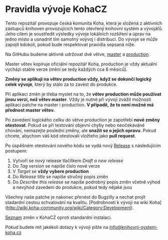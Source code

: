 Pravidla vývoje KohaCZ
=
Tento repozitář provozuje česká komunita Koha, která je složená z aktivních zástupců knihoven provozujících tento otevřený knihovní systém a vývojářů. Jeho cílem je soustředit výsledky vývoje lokálních rozšíření a úprav na jedno místo a usnadnit tím samotný voývoj i distribuci.
Do vývoje se může zapojit kdokoli, pokud bude respektovat pravidla sepsaná níže.

Na GitHubu budeme aktivně udržovat dvě větve, [master](https://github.com/open-source-knihovna/KohaCZ/tree/master) a [production](https://github.com/open-source-knihovna/KohaCZ/tree/production).

Master větev kopíruje oficiální repozitář Koha, production je vždy aktuální vychází stable verze (mění se tedy každých cca 6 měsíců).

**Změny se aplikují na větev production vždy, když se dokonči logický celek vývoje**, který by stálo za to zavést do produkce. 

Při aplikaci změn je třeba myslet na to, že **větev production může používat jinou verzi, než větev master**. Vždy je nutné při vývoji zvážit možnosti aplikaci patche na master i production. **V případě, že to není možné má přednost master větev.**

Po zavedení logického celku do větve production je zapotřebí **nové změny otestovat**. Pokud se při testování objevní chyby nebo neočekáváné chování, nemazejte poslední změny, ale **snažit se o jejich opravu**. Pokud chcete, abychom váš kód otestovali vložteho jako **pull request**.

Po úspěšném otestování nového kódu se vydá nový [Release](https://github.com/open-source-knihovna/KohaCZ/releases) s následujícím postupem:

1. Vytvoří se nový release tlačítkem *Draft a new release*
2. Do *Tag version* se napíše čislo nové verze
3. V *Target* se **vždy vybere production**
4. Do *Release title* se napíše stručný popis změn
5. Do *Describe this release* se napíše podrobný popis změn včetně výhod a nevýhod zavedení do produkce, pokud tedy nějaké jsou

Všechny naše patche je nakonec přenést do Bugzilly a nechat projít stadardní cestou schvalování na kvalitu. [Podrobnosti k vývoji na wiki Koha] (http://wiki.koha-community.org/wiki/Category:Development).

[Seznam](https://github.com/open-source-knihovna/KohaCZ/wiki/Zm%C4%9Bny-v-KohaCZ-oproti-standardn%C3%AD-instalaci) změn v KohaCZ oproti standardní instalaci.

Pokud budete mít jakékoli dotazy k vývoji pište na info@knihovni-system-koha.cz 

